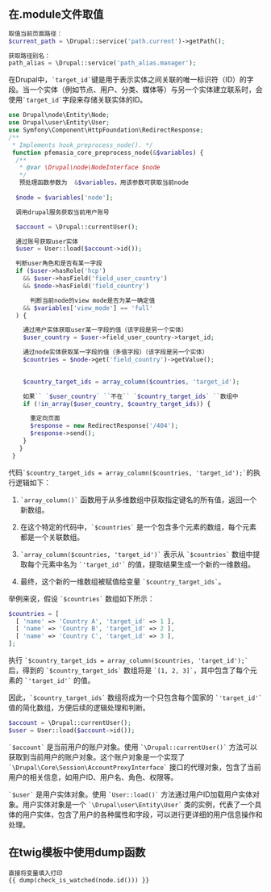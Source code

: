 ## 在.module文件取值
```php
取值当前页面路径：
$current_path = \Drupal::service('path.current')->getPath();

获取路径别名：
path_alias = \Drupal::service('path_alias.manager');
```

在Drupal中，`` `target_id` ``键是用于表示实体之间关联的唯一标识符（ID）的字段。当一个实体（例如节点、用户、分类、媒体等）与另一个实体建立联系时，会使用`` `target_id` ``字段来存储关联实体的ID。

```php
use Drupal\node\Entity\Node;
use Drupal\user\Entity\User;
use Symfony\Component\HttpFoundation\RedirectResponse;
/**  
 * Implements hook_preprocess_node(). */ 
 function pfemasia_core_preprocess_node(&$variables) {  
  /**  
   * @var \Drupal\node\NodeInterface $node  
   */
   预处理函数参数为  &$variables，用该参数可获取当前node
   
  $node = $variables['node'];  

  调用drupal服务获取当前用户账号

  $account = \Drupal::currentUser(); 

  通过账号获取user实体
  $user = User::load($account->id());  

  判断user角色和是否有某一字段
  if ($user->hasRole('hcp')  
    && $user->hasField('field_user_country')  
    && $node->hasField('field_country') 

	  判断当前node的view mode是否为某一确定值
    && $variables['view_mode'] == 'full'  
  ) { 

	通过用户实体获取user某一字段的值（该字段是另一个实体）
    $user_country = $user->field_user_country->target_id;

	通过node实体获取某一字段的值（多值字段）（该字段是另一个实体）
    $countries = $node->get('field_country')->getValue();  

	
    $country_target_ids = array_column($countries, 'target_id');  

	如果`` `$user_country` ``不在`` `$country_target_ids` ``数组中
    if (!in_array($user_country, $country_target_ids)) {  

	  重定向页面
      $response = new RedirectResponse('/404');  
      $response->send();  
    }  
   }
 }
```

代码`` `$country_target_ids = array_column($countries, 'target_id');` ``的执行逻辑如下：

1. `` `array_column()` `` 函数用于从多维数组中获取指定键名的所有值，返回一个新数组。
    
2. 在这个特定的代码中，`` `$countries` `` 是一个包含多个元素的数组，每个元素都是一个关联数组。
    
3. `` `array_column($countries, 'target_id')` `` 表示从 `` `$countries` `` 数组中提取每个元素中名为 `` `'target_id'` `` 的值，提取结果生成一个新的一维数组。
    
4. 最终，这个新的一维数组被赋值给变量 `` `$country_target_ids` ``。

举例来说，假设 `` `$countries` `` 数组如下所示：

```php
$countries = [
  [ 'name' => 'Country A', 'target_id' => 1 ],
  [ 'name' => 'Country B', 'target_id' => 2 ],
  [ 'name' => 'Country C', 'target_id' => 3 ],
];
```
执行 `` `$country_target_ids = array_column($countries, 'target_id');` `` 后，得到的 `` `$country_target_ids` `` 数组将是 `` `[1, 2, 3]` ``，其中包含了每个元素的 `` `'target_id'` `` 的值。

因此，`` `$country_target_ids` `` 数组将成为一个只包含每个国家的 `` `'target_id'` `` 值的简化数组，方便后续的逻辑处理和判断。



```php
$account = \Drupal::currentUser();  
$user = User::load($account->id());
```
`` `$account` `` 是当前用户的账户对象。使用 `` `\Drupal::currentUser()` `` 方法可以获取到当前用户的账户对象。这个账户对象是一个实现了 `` `\Drupal\Core\Session\AccountProxyInterface` `` 接口的代理对象，包含了当前用户的相关信息，如用户ID、用户名、角色、权限等。

`` `$user` `` 是用户实体对象。使用 `` `User::load()` `` 方法通过用户ID加载用户实体对象。用户实体对象是一个 `` `\Drupal\user\Entity\User` `` 类的实例，代表了一个具体的用户实体，包含了用户的各种属性和字段，可以进行更详细的用户信息操作和处理。


## 在twig模板中使用dump函数
```twig
直接将变量填入打印
{{ dump(check_is_watched(node.id())) }}
```
